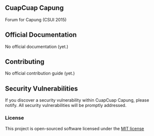 ## CuapCuap Capung

Forum for Capung (CSUI 2015)

## Official Documentation

No official documentation (yet.)

## Contributing

No official contribution guide (yet.)

## Security Vulnerabilities

If you discover a security vulnerability within CuapCuap Capung, please notify. All security vulnerabilities will be promptly addressed.

### License

This project is open-sourced software licensed under the [MIT license](http://opensource.org/licenses/MIT)
